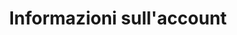 ---
title: "Informazioni sull'account"
slug: customer
excerpt: Gestisci le tue informazioni personali e i parametri di sicurezza
sections: Per iniziare, Sicurezza
---